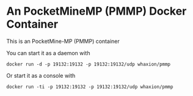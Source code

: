# An PocketMineMP (PMMP) Docker Container

This is an PocketMine-MP (PMMP) container

You can start it as a daemon with 
```
docker run -d -p 19132:19132 -p 19132:19132/udp whaxion/pmmp
```
Or start it as a console with
```
docker run -ti -p 19132:19132 -p 19132:19132/udp whaxion/pmmp
```
